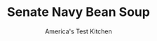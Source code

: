 ---
layout: ../../layouts/MarkdownPostLayout.astro
title: Senate Navy Bean Soup
author: America's Test Kitchen
pubDate: 2023-03-15
description: "A mainstay in the U.S. Senate dining room for more than a century, this simple bean soup was in dire need of reform."
image_url: https://res.cloudinary.com/hksqkdlah/image/upload/ar_1:1,c_fill,dpr_2.0,f_auto,fl_lossy.progressive.strip_profile,g_faces:auto,q_auto:low,w_344/22006_sfs-senate-navy-bean-soup-15
tags: ["Main Courses","Vegetables","Soups","Cookbook Collection"]
calories: 2991
protein: 29
carbohydrates: 42
fats: 
fiber: 9
ingredients: [", Salt and pepper","1 pound (2 1/2 cups), navy beans, picked over and rinsed","1 tablespoon, vegetable oil","1 , onion, chopped fine","2 , celery ribs, chopped fine","2 , garlic cloves, minced","3 , whole cloves","2 (12-ounce), smoked ham hocks","8 ounces, russet potatoes, peeled and cut into 1/4-inch pieces","1 tablespoon, cider vinegar"]
serves: 8
time: "2 hours, plus 8 hours soaking"
instructions: ["Dissolve 3 tablespoons salt in 4 quarts cold water in large container. Add beans and soak at room temperature for at least 8 hours or up to 24 hours. Drain and rinse well.","Heat oil in Dutch oven over medium heat until shimmering. Add onion, celery, and 1 teaspoon salt and cook until softened, 8 to 10 minutes. Stir in garlic and cook until fragrant, about 30 seconds. Transfer onion mixture to bowl.","Insert cloves into skin of 1 ham hock. Add 8 cups water, ham hocks, and beans to now-empty pot and bring to boil over high heat. Reduce heat to medium-low and simmer, covered with lid slightly ajar, until beans are tender, 45 to 60 minutes, stirring occasionally.","Stir potatoes and onion mixture into soup and simmer, uncovered, until potatoes are tender, 10 to 15 minutes; remove pot from heat. Transfer ham hocks to cutting board and let cool slightly. Discard cloves, then shred meat, discarding bones and skin.","Using potato masher, gently mash beans and potatoes until soup is creamy and lightly thickened, 8 to 10 strokes. Add 1/2 teaspoon pepper and shredded meat and return to simmer over medium heat. Stir in vinegar. Season with salt and pepper to taste. Serve."]
nutrition: ["1108 mg Potassium","439 mg Phosphorus","103 mg Calcium","4 mg Iron","124 mg Magnesium","631 mg Sodium","3 mg Zinc","10 g Fat","6 mg Niacin (B3)","4 g Monounsaturated","1 g Polyunsaturated","3 mg Vitamin C","46 mg Cholesterol","2 g Saturated","9 g Fiber","217 µg Folate (food)","3 g Sugars","5 µg Vitamin K","104 g Water","42 g Carbs","217 µg Folate equivalent (total)","29 g Protein","3 µg Vitamin A","373 kcal Energy","2991 calories"]
notes: "The finished texture of the soup should be creamy but not too thick. We use whole cloves because ground cloves turn the soup an unsightly gray color."
---
